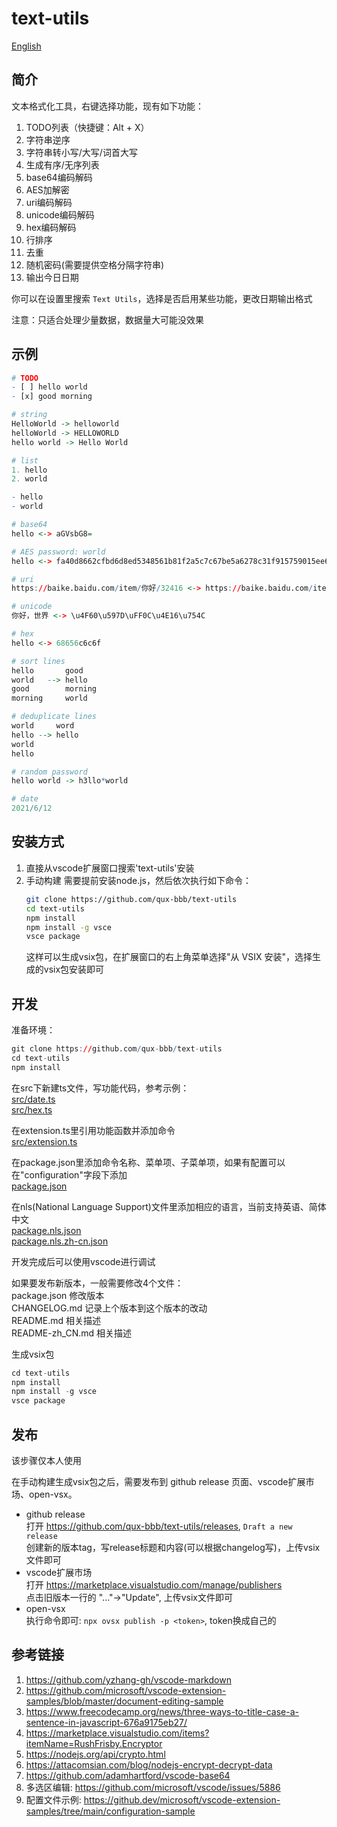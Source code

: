 # text-utils

[English](README.md)  

## 简介
文本格式化工具，右键选择功能，现有如下功能：  
1. TODO列表（快捷键：Alt + X）
2. 字符串逆序
3. 字符串转小写/大写/词首大写
4. 生成有序/无序列表
5. base64编码解码
6. AES加解密
7. uri编码解码
8. unicode编码解码
9. hex编码解码
10. 行排序
11. 去重
12. 随机密码(需要提供空格分隔字符串)
13. 输出今日日期

你可以在设置里搜索 `Text Utils`，选择是否启用某些功能，更改日期输出格式  

注意：只适合处理少量数据，数据量大可能没效果  


## 示例
```r
# TODO
- [ ] hello world
- [x] good morning

# string
HelloWorld -> helloworld
helloWorld -> HELLOWORLD
hello world -> Hello World

# list
1. hello
2. world

- hello
- world

# base64
hello <-> aGVsbG8=

# AES password: world
hello <-> fa40d8662cfbd6d8ed5348561b81f2a5c7c67be5a6278c31f915759015ee62b7baac7118bd92aa496a1f64681e6c0da9

# uri
https://baike.baidu.com/item/你好/32416 <-> https://baike.baidu.com/item/%E4%BD%A0%E5%A5%BD/32416

# unicode
你好，世界 <-> \u4F60\u597D\uFF0C\u4E16\u754C

# hex
hello <-> 68656c6c6f

# sort lines
hello       good
world   --> hello
good        morning
morning     world

# deduplicate lines
world     word
hello --> hello
world
hello

# random password
hello world -> h3llo*world

# date
2021/6/12
```


## 安装方式
1. 直接从vscode扩展窗口搜索'text-utils'安装  
2. 手动构建
   需要提前安装node.js，然后依次执行如下命令：
   ```sh
   git clone https://github.com/qux-bbb/text-utils
   cd text-utils
   npm install
   npm install -g vsce
   vsce package
   ```
   这样可以生成vsix包，在扩展窗口的右上角菜单选择"从 VSIX 安装"，选择生成的vsix包安装即可  


## 开发
准备环境：  
```r
git clone https://github.com/qux-bbb/text-utils
cd text-utils
npm install
```

在src下新建ts文件，写功能代码，参考示例：  
[src/date.ts](src/date.ts)  
[src/hex.ts](src/hex.ts)  

在extension.ts里引用功能函数并添加命令  
[src/extension.ts](src/extension.ts)  

在package.json里添加命令名称、菜单项、子菜单项，如果有配置可以在"configuration"字段下添加  
[package.json](package.json)  

在nls(National Language Support)文件里添加相应的语言，当前支持英语、简体中文  
[package.nls.json](package.nls.json)  
[package.nls.zh-cn.json](package.nls.zh-cn.json)  

开发完成后可以使用vscode进行调试  

如果要发布新版本，一般需要修改4个文件：  
package.json 修改版本  
CHANGELOG.md 记录上个版本到这个版本的改动  
README.md 相关描述  
README-zh_CN.md 相关描述  

生成vsix包  
```r
cd text-utils
npm install
npm install -g vsce
vsce package
```


## 发布
该步骤仅本人使用  

在手动构建生成vsix包之后，需要发布到 github release 页面、vscode扩展市场、open-vsx。  
- github release  
   打开 https://github.com/qux-bbb/text-utils/releases, `Draft a new release`  
   创建新的版本tag，写release标题和内容(可以根据changelog写)，上传vsix文件即可  
- vscode扩展市场  
   打开 https://marketplace.visualstudio.com/manage/publishers  
   点击旧版本一行的 "..."->"Update", 上传vsix文件即可  
- open-vsx  
   执行命令即可: `npx ovsx publish -p <token>`, token换成自己的  


## 参考链接
1. https://github.com/yzhang-gh/vscode-markdown  
2. https://github.com/microsoft/vscode-extension-samples/blob/master/document-editing-sample  
3. https://www.freecodecamp.org/news/three-ways-to-title-case-a-sentence-in-javascript-676a9175eb27/  
4. https://marketplace.visualstudio.com/items?itemName=RushFrisby.Encryptor  
5. https://nodejs.org/api/crypto.html  
6. https://attacomsian.com/blog/nodejs-encrypt-decrypt-data  
7. https://github.com/adamhartford/vscode-base64  
8. 多选区编辑: https://github.com/microsoft/vscode/issues/5886  
9. 配置文件示例: https://github.dev/microsoft/vscode-extension-samples/tree/main/configuration-sample  
